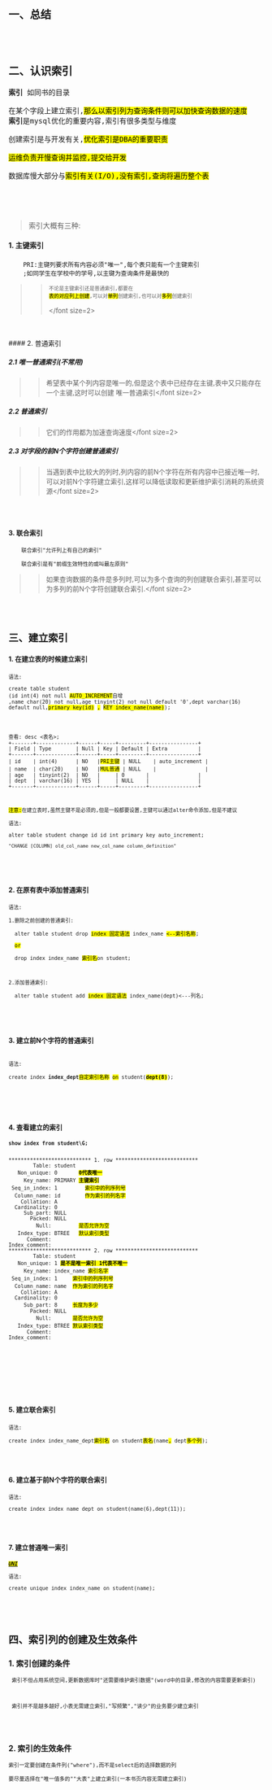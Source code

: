 ## 一、总结

<br>
</br>

## 二、认识索引
<pre><B>索引</B> 如同书的目录

在某个字段上建立索引,<mark>那么以索引列为查询条件则可以加快查询数据的速度</mark> 
<B>索引</B>是mysql优化的重要内容,索引有很多类型与维度 

创建索引是与开发有关,<mark>优化索引是DBA的重要职责</mark>

<mark>运维负责开慢查询并监控,提交给开发</mark>

数据库慢大部分与<mark>索引有关(I/O),没有索引,查询将遍历整个表</mark>

</pre>

<br>
</br>

> 索引大概有三种: 


#### 1. 主键索引 
        PRI:主键列要求所有内容必须"唯一",每个表只能有一个主键索引
        ;如同学生在学校中的学号,以主键为查询条件是最快的
        

>> <font size=2><pre>不论是主键索引还是普通索引,都要在
>> <mark>表的对应列上创建</mark>,可以对<mark>单列</mark>创建索引,也可以对<mark>多列</mark>创建索引</pre></font size=2> 
    
<br>
</br>               
#### 2. 普通索引
       
##### 2.1 唯一普通索引(不常用)
>> <font size=2>希望表中某个列内容是唯一的,但是这个表中已经存在主键,表中又只能存在一个主键,这时可以创建 唯一普通索引</font size=2>
        
##### 2.2 普通索引
>> <font size=2>它们的作用都为加速查询速度</font size=2>

##### 2.3 对字段的前N个字符创建普通索引
>><font size=2>当遇到表中比较大的列时,列内容的前N个字符在所有内容中已接近唯一时,可以对前N个字符建立索引,这样可以降低读取和更新维护索引消耗的系统资源</font size=2>

<br>
</br>  
    
#### 3. 联合索引
        
        联合索引"允许列上有自己的索引"
        
        联合索引是有"前缀生效特性的或叫最左原则"
    
>><font size=2>如果查询数据的条件是多列时,可以为多个查询的列创建联合索引,甚至可以为多列的前N个字符创建联合索引.</font size=2>


<br>
</br>


## 三、建立索引



#### 1. 在建立表的时候建立索引
<pre>
语法:

create table student 
(id int(4) not null <mark>AUTO_INCREMENT</mark>自增
,name char(20) not null,age tinyint(2) not null default '0',dept varchar(16) 
default null,<mark>primary key(id)</mark> <mark>,</mark> <mark>KEY index_name(name)</mark>);




查看: desc <表名>;
+-------+-------------+------+-----+---------+----------------+| Field | Type        | Null | Key | Default | Extra          |+-------+-------------+------+-----+---------+----------------+| id    | int(4)      | NO   |<mark>PRI主键</mark> | NULL    | auto_increment || name  | char(20)    | NO   |<mark>MUL普通</mark> | NULL    |                || age   | tinyint(2)  | NO   |     | 0       |                || dept  | varchar(16) | YES  |     | NULL    |                |+-------+-------------+------+-----+---------+----------------+



<mark>注意:</mark>在建立表时,虽然主键不是必须的,但是一般都要设置,主键可以通过alter命令添加,但是不建议

语法: 

alter table student change id id int primary key auto_increment;

<font size=1>"CHANGE [COLUMN] old_col_name new_col_name column_definition"</font size=1>

</pre>

<br>
</br>





#### 2. 在原有表中添加普通索引

<pre>
语法:

1.删除之前创建的普通索引:
  
  alter table student drop <mark>index 固定语法</mark> index_name <mark><--索引名称</mark>; 
  
  <mark>or</mark>
  
  drop index index_name <mark>索引名</mark>on student;  
  
  
   
2.添加普通索引:
  
  alter table student add <mark>index 固定语法</mark> index_name(dept)<---列名;

</pre>
    
<br>
</br>

#### 3. 建立前N个字符的普通索引
<pre>

语法:

create index <B>index_dept</B><mark>自定索引名称</mark> <mark>on</mark> student(<B><mark>dept(8)</mark></B>);


</pre>

<br>
</br>


#### 4. 查看建立的索引
<pre>
<B>show index from student\G;</B>


*************************** 1. row ***************************
        Table: student
   Non_unique: 0       <B><mark>0代表唯一</mark></B>
     Key_name: PRIMARY <B><mark>主键索引</mark></B>
 Seq_in_index: 1         <mark>索引中的列序列号</mark>
  Column_name: id        <mark>作为索引的列名字</mark>
    Collation: A
  Cardinality: 0
     Sub_part: NULL
       Packed: NULL
         Null:         <mark>是否允许为空</mark> 
   Index_type: BTREE   <mark>默认索引类型</mark>
      Comment: 
Index_comment: 
*************************** 2. row ***************************
        Table: student
   Non_unique: 1 <B><mark>是不是唯一索引 1代表不唯一</mark></B>
     Key_name: index_name <mark>索引名字</mark>
 Seq_in_index: 1     <mark>索引中的列序列号</mark>
  Column_name: name  <mark>作为索引的列名字</mark>
    Collation: A
  Cardinality: 0
     Sub_part: 8     <mark>长度为多少</mark>
       Packed: NULL
         Null:       <mark>是否允许为空</mark>
   Index_type: BTREE <mark>默认索引类型</mark>
      Comment: 
Index_comment: 


<br>
</br>
</pre>

<br>
</br>

#### 5. 建立联合索引
<pre>
语法:

create index index_name_dept<mark>索引名</mark> on student<mark>表名</mark>(name<mark>,</mark> dept<mark>多个列</mark>);
</pre>


<br>
</br>


#### 6. 建立基于前N个字符的联合索引

<pre>
语法:

create index index_name_dept on student(name(6),dept(11));
</pre>


<br>
</br>

#### 7. 建立普通唯一索引 

<pre>
<B><U><I><mark>UNI</mark></B></U></I>

语法:

create unique index index_name on student(name);

</pre>

<br>
</br>

## 四、索引列的创建及生效条件

### 1. 索引创建的条件
    
     索引不但占用系统空间,更新数据库时"还需要维护索引数据"(word中的目录,修改的内容需要更新索引)
     
     
     
     索引并不是越多越好,小表无需建立索引,"写频繁","读少"的业务要少建立索引
    
<br>
</br>
    
    
### 2. 索引的生效条件

    索引一定要创建在条件列("where"),而不是select后的选择数据的列
    
    要尽量选择在"唯一值多的""大表"上建立索引(一本书页内容无需建立索引)





